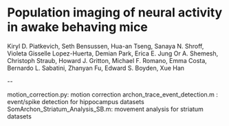 # Population imaging of neural activity in awake behaving mice

Kiryl D. Piatkevich, Seth Bensussen, Hua-an Tseng, Sanaya N. Shroff, Violeta Gisselle Lopez-Huerta, Demian Park, Erica E. Jung Or A. Shemesh, Christoph Straub, Howard J. Gritton, Michael F. Romano, Emma Costa, Bernardo L. Sabatini, Zhanyan Fu, Edward S. Boyden, Xue Han

--

motion_correction.py: motion correction
archon_trace_event_detection.m : event/spike detection for hippocampus datasets
SomArchon_Striatum_Analysis_SB.m: movement analysis for striatum datasets